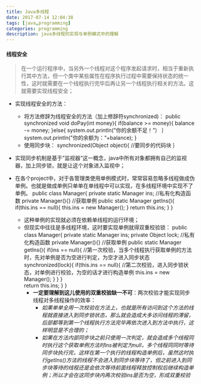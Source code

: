 ```yaml
---
title: Java多线程 
date: 2017-07-14 12:04:38
tags: [java,programming]
categories: programming
description: java多线程的实现与单例模式中的理解
---
```


#### 线程安全 ####
>在一个运行程序中，当另外一个线程对这个程序发起请求时，相当于重新执行其中方法，但一个类中某些属性在程序执行过程中需要保持状态的统一性，这时就需要在一个线程执行完毕后再让另一个线程执行相关的方法。这就需要实现线程安全；

- 实现线程安全的方法：
	- 将方法修辞为线程安全的方法（加上修辞符synchronized)：
			public synchronized void doPay(int money){
				if(balance >= money){
					balance -= money;
				}else{
					system.out.println("你的余额不足！”）
				｝
				system.out.println("你的余额为：“+balance);
			}
	- 使用同步块：
			synchronized(Object object){
				//要同步的代码块
			｝

- 实现同步机制是基于”监视器“这一概念，java中所有对象都拥有自己的监视器，加上同步锁，就是让这个对象进入监视中；
- 在各个project中，对于各管理类使用单例模式时，常常容易忽略多线程做成伪单例。也就是做成单例只单单在单线程中可以实现，在多线程环境中实现不了单例。
			public class Manager{
				private static Manager ins;
				//私有化构造函数
				private Manager(){}
				//获取单例
				public static Manager getIns(){
					if(this.ins == null){
						this.ins = new Manager();
					}
					return this.ins;
				}
			}
	- 这种单例的实现就必须在依赖单线程的运行环境；
	- 但现实中往往是多线程环境，这时要实现单例就得双重校验锁：
			public class Manager{
				private static Manager ins;
				private Object lock;
				//私有化构造函数
				private Manager(){}
				//获取单例
				public static Manager getIns(){
					if(ins == null){    //第一次校验，当多个线程执行获取单例的方法时，先对单例是否为空进行判定，为空才进入同步状态
						synchronized(lock){
							if(this.ins == null){  //第二次校验，进入同步锁状态，对单例进行校验，为空的话才进行构造单例
								this.ins = new Manager();
							}
						}
					}	
					return this.ins;
				}
			}
		- **一定要理解到这儿使用的双重校验缺一不可**：两次校验才能实现同步线程对多线程操作的效率：
			- *如果单单全用一次校验在方法上，也就是所有访问到这个方法的线程就直接进入到同步锁状态，那么就会造成大多访问线程的滞留，后部都等到第一个线程执行方法完毕再依次进入到方法中执行，这样明显是不合理的；*
			- *如果在方法内部同步块之前只使用一次判定，就会造成多个线程同时执行这个获取单例方法时ins被判定为null，多个线程同同时等待同步块执行完，这样在第一个执行的线程构造单例后，虽然这时执行getIns()方法的线程不会进入到同步块等待了，但之前进入到同步块等待的线程还是会依次等待前面线程释放控制权后继续构造单例；所以才会在这同步块内再次校验ins是否为空，形成双重校验*